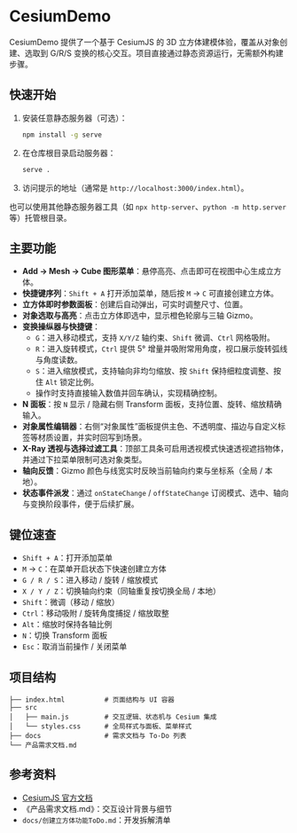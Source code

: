 # CesiumDemo

CesiumDemo 提供了一个基于 CesiumJS 的 3D 立方体建模体验，覆盖从对象创建、选取到 G/R/S 变换的核心交互。项目直接通过静态资源运行，无需额外构建步骤。

## 快速开始

1. 安装任意静态服务器（可选）：
   ```bash
   npm install -g serve
   ```
2. 在仓库根目录启动服务器：
   ```bash
   serve .
   ```
3. 访问提示的地址（通常是 `http://localhost:3000/index.html`）。

也可以使用其他静态服务器工具（如 `npx http-server`、`python -m http.server` 等）托管根目录。

## 主要功能

- **Add → Mesh → Cube 图形菜单**：悬停高亮、点击即可在视图中心生成立方体。
- **快捷键序列**：`Shift + A` 打开添加菜单，随后按 `M` → `C` 可直接创建立方体。
- **立方体即时参数面板**：创建后自动弹出，可实时调整尺寸、位置。
- **对象选取与高亮**：点击立方体即选中，显示橙色轮廓与三轴 Gizmo。
- **变换操纵器与快捷键**：
  - `G`：进入移动模式，支持 `X/Y/Z` 轴约束、`Shift` 微调、`Ctrl` 网格吸附。
  - `R`：进入旋转模式，`Ctrl` 提供 5° 增量并吸附常用角度，视口展示旋转弧线与角度读数。
  - `S`：进入缩放模式，支持轴向非均匀缩放、按 `Shift` 保持细粒度调整、按住 `Alt` 锁定比例。
  - 操作时支持直接输入数值并回车确认，实现精确控制。
- **N 面板**：按 `N` 显示 / 隐藏右侧 Transform 面板，支持位置、旋转、缩放精确输入。
- **对象属性编辑器**：右侧“对象属性”面板提供主色、不透明度、描边与自定义标签等材质设置，并实时回写到场景。
- **X-Ray 透视与选择过滤工具**：顶部工具条可启用透视模式快速透视遮挡物体，并通过下拉菜单限制可选对象类型。
- **轴向反馈**：Gizmo 颜色与线宽实时反映当前轴向约束与坐标系（全局 / 本地）。
- **状态事件派发**：通过 `onStateChange` / `offStateChange` 订阅模式、选中、轴向与变换阶段事件，便于后续扩展。


## 键位速查

- `Shift + A`：打开添加菜单
- `M` → `C`：在菜单开启状态下快速创建立方体
- `G / R / S`：进入移动 / 旋转 / 缩放模式
- `X / Y / Z`：切换轴向约束（同轴重复按切换全局 / 本地）
- `Shift`：微调（移动 / 缩放）
- `Ctrl`：移动吸附 / 旋转角度捕捉 / 缩放取整
- `Alt`：缩放时保持各轴比例
- `N`：切换 Transform 面板
- `Esc`：取消当前操作 / 关闭菜单

## 项目结构

```
├── index.html          # 页面结构与 UI 容器
├── src
│   ├── main.js         # 交互逻辑、状态机与 Cesium 集成
│   └── styles.css      # 全局样式与面板、菜单样式
├── docs                # 需求文档与 To-Do 列表
└── 产品需求文档.md
```

## 参考资料

- [CesiumJS 官方文档](https://cesium.com/learn/cesiumjs/ref-doc/)
- 《产品需求文档.md》：交互设计背景与细节
- `docs/创建立方体功能ToDo.md`：开发拆解清单
